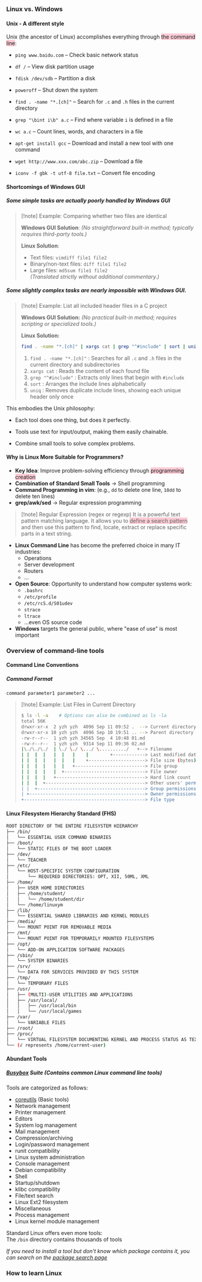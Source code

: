 ### Linux vs. Windows  

#### Unix - A different style

Unix (the ancestor of Linux) accomplishes everything through <span style="background:rgba(252, 163, 180, 0.55)">the command line</span>:  

- `ping www.baidu.com` – Check basic network status  

- `df /` – View disk partition usage  

- `fdisk /dev/sdb` – Partition a disk  

- `poweroff` – Shut down the system  

- `find . -name "*.[ch]"` – Search for `.c` and `.h` files in the current directory  

- `grep "\bint i\b" a.c` – Find where variable `i` is defined in a file  

- `wc a.c` – Count lines, words, and characters in a file  

- `apt-get install gcc` – Download and install a new tool with one command  

- `wget http://www.xxx.com/abc.zip` – Download a file  

- `iconv -f gbk -t utf-8 file.txt` – Convert file encoding

#### Shortcomings of Windows GUI

##### Some simple tasks are actually poorly handled by Windows GUI

>[!note] Example: Comparing whether two files are identical
>
> **Windows GUI Solution**:
> *(No straightforward built-in method; typically requires third-party tools.)*  
>
> **Linux Solution**:  
> - Text files: `vimdiff file1 file2`  
> - Binary/non-text files: `diff file1 file2`  
> - Large files: `md5sum file1 file2`  
> *(Translated strictly without additional commentary.)*

##### Some slightly complex tasks are nearly impossible with Windows GUI.  

>[!note] Example: List all included header files in a C project  
>
> **Windows GUI Solution:**
> *(No practical built-in method; requires scripting or specialized tools.)*  
>
> **Linux Solution:**  
>
> ```bash
> find . -name "*.[ch]" | xargs cat | grep "^#include" | sort | uniq
> ```
> 1. `find . -name "*.[ch]"` : Searches for all `.c` and `.h` files in the current directory and subdirectories
> 2. `xargs cat` : Reads the content of each found file
> 3. `grep "^#include"` : Extracts only lines that begin with `#include`
> 4. `sort` : Arranges the include lines alphabetically
> 5. `uniq` : Removes duplicate include lines, showing each unique header only once

This embodies the Unix philosophy:  
- Each tool does one thing, but does it perfectly.  

- Tools use text for input/output, making them easily chainable.  

- Combine small tools to solve complex problems.  

#### Why is Linux More Suitable for Programmers?

- **Key Idea**: Improve problem-solving efficiency through <span style="background:rgba(252, 163, 180, 0.55)">programming creation</span>
- **Combination of Standard Small Tools** -> Shell programming
- **Command Programming in vim**: (e.g., `dd` to delete one line, `10dd` to delete ten lines)
- **grep/awk/sed** -> Regular expression programming

>[!note] Regular Expression (regex or regexp)
> It is a powerful text pattern matching language. It allows you to <span style="background:rgba(252, 163, 180, 0.55)">define a search pattern</span> and then use this pattern to find, locate, extract or replace specific parts in a text string.

- **Linux Command Line** has become the preferred choice in many IT industries:
  - Operations
  - Server development
  - Routers
  - ...
- **Open Source**: Opportunity to understand how computer systems work:
  - `.bashrc`
  - `/etc/profile`
  - `/etc/rcS.d/S01udev`
  - `strace`
  - `ltrace`
  - ...even OS source code
- **Windows** targets the general public, where "ease of use" is most important

### Overview of command-line tools  

#### Command Line Conventions

##### Command Format

`command parameter1 parameter2 ...`

>[!note] Example: List Files in Current Directory
>
>  ```bash
> $ ls -l -a    # Options can also be combined as ls -la
> total 56K
> drwxr-xr-x  2 yzh yzh  4096 Sep 11 09:52 .  --> Current directory
> drwxr-xr-x 10 yzh yzh  4096 Sep 10 19:51 .. --> Parent directory
> -rw-r--r--  1 yzh yzh 34565 Sep  4 10:48 01.md
> -rw-r--r--  1 yzh yzh  9314 Sep 11 09:36 02.md
> |\./\./\./  | \./ \./ \.../ \........../   +--> Filename
> | |  |  |   |  |   |    |        +------------> Last modified date
> | |  |  |   |  |   |    +---------------------> File size (bytes)
> | |  |  |   |  |   +--------------------------> File group
> | |  |  |   |  +------------------------------> File owner
> | |  |  |   +---------------------------------> Hard link count
> | |  |  +-------------------------------------> Other users' permissions
> | |  +----------------------------------------> Group permissions
> | +-------------------------------------------> Owner permissions
> +---------------------------------------------> File type
> ```

#### Linux Filesystem Hierarchy Standard (FHS)

```bash
ROOT DIRECTORY OF THE ENTIRE FILESYSTEM HIERARCHY
├── /bin/
│   └── ESSENTIAL USER COMMAND BINARIES
├── /boot/
│   └── STATIC FILES OF THE BOOT LOADER
├── /dev/
│   └── TEACHER
├── /etc/
│   └── HOST-SPECIFIC SYSTEM CONFIGURATION
│       └── REQUIRED DIRECTORIES: OPT, XII, 50ML, XML
├── /home/
│   ├── USER HOME DIRECTORIES
│   ├── /home/student/
│   │   └── /home/student/dir
│   └── /home/linuxym
├── /lib/
│   └── ESSENTIAL SHARED LIBRARIES AND KERNEL MODULES
├── /media/
│   └── MOUNT POINT FOR REMOVABLE MEDIA
├── /mnt/
│   └── MOUNT POINT FOR TEMPORARILY MOUNTED FILESYSTEMS
├── /opt/
│   └── ADD-ON APPLICATION SOFTWARE PACKAGES
├── /sbin/
│   └── SYSTEM BINARIES
├── /srv/
│   └── DATA FOR SERVICES PROVIDED BY THIS SYSTEM
├── /tmp/
│   └── TEMPORARY FILES
├── /usr/
│   ├── (MULTI)-USER UTILITIES AND APPLICATIONS
│   ├── /usr/local/
│   │   ├── /usr/local/bin
│   │   └── /usr/local/games
├── /var/
│   └── VARIABLE FILES
├── /root/
├── /proc/
│   └── VIRTUAL FILESYSTEM DOCUMENTING KERNEL AND PROCESS STATUS AS TEXT FILES
└── (√ represents /home/current-user)
```

#### Abundant Tools

##### [Busybox](https://www.busybox.net/) Suite (Contains common Linux command line tools)

Tools are categorized as follows:

- [coreutils](https://www.gnu.org/software/coreutils/) (Basic tools)
- Network management  
- Printer management  
- Editors  
- System log management  
- Mail management  
- Compression/archiving  
- Login/password management  
- runit compatibility  
- Linux system administration  
- Console management  
- Debian compatibility  
- Shell  
- Startup/shutdown  
- klibc compatibility  
- File/text search  
- Linux Ext2 filesystem  
- Miscellaneous  
- Process management  
- Linux kernel module management  

Standard Linux offers even more tools:  
The `/bin` directory contains thousands of tools  

*If you need to install a tool but don't know which package contains it, you can search on the [package search page](https://packages.ubuntu.com/)*


### How to learn Linux



